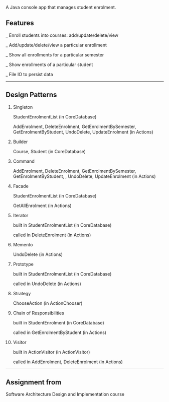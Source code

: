 A Java console app that manages student enrolment.
## Features

_ Enroll students into courses: add/update/delete/view

_ Add/update/delete/view a particular enrollment

_ Show all enrollments for a particular semester

_ Show enrollments of a particular student

_ File IO to persist data
__________________________________________________________________________________________________________________________
## Design Patterns

1. Singleton

	StudentEnrolmentList (in CoreDatabase)
  
	AddEnrolment, DeleteEnrolment, GetEnrolmentBySemester, GetEnrolmentByStudent, UndoDelete, UpdateEnrolment (in Actions)

2. Builder

	Course, Student (in CoreDatabase)

3. Command

	AddEnrolment, DeleteEnrolment, GetEnrolmentBySemester, GetEnrolmentByStudent, , UndoDelete, UpdateEnrolment (in Actions)

4. Facade

	StudentEnrolmentList (in CoreDatabase)
  
	GetAllEnrolment (in Actions)

5. Iterator

	built in StudentEnrolmentList (in CoreDatabase)
  
	called in DeleteEnrolment (in Actions)

6. Memento

	UndoDelete (in Actions)

7. Prototype

	built in StudentEnrolmentList (in CoreDatabase)
  
	called in UndoDelete (in Actions)

8. Strategy

	ChooseAction (in ActionChooser)

9. Chain of Responsibilities

	built in StudentEnrolment (in CoreDatabase)
  
	called in GetEnrolmentByStudent (in Actions)

10. Visitor

	built in ActionVisitor (in ActionVisitor)
  
	called in AddEnrolment, DeleteEnrolment (in Actions)
__________________________________________________________________________________________________________________________
## Assignment from
Software Architecture Design and Implementation course
